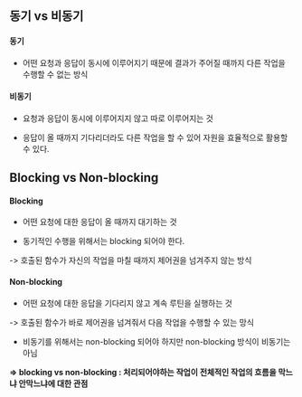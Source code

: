 ## 동기 vs 비동기
#### 동기
- 어떤 요청과 응답이 동시에 이루어지기 때문에 결과가 주어질 때까지 다른 작업을 수행할 수 없는 방식

####  비동기 
- 요청과 응답이 동시에 이루어지지 않고 따로 이루어지는 것

- 응답이 올 때까지 기다리더라도 다른 작업을 할 수 있어 자원을 효율적으로 활용할 수 있다.

## Blocking vs Non-blocking

#### Blocking

- 어떤 요청에 대한 응답이 올 때까지 대기하는 것

- 동기적인 수행을 위해서는 blocking 되어야 한다.

-> 호출된 함수가 자신의 작업을 마칠 때까지 제어권을 넘겨주지 않는 방식


#### Non-blocking

- 어떤 요청에 대한 응답을 기다리지 않고 계속 루틴을 실행하는 것

-> 호출된 함수가 바로 제어권을 넘겨줘서 다음 작업을 수행할 수 있는 망식

- 비동기를 위해서는 non-blocking 되어야 하지만 non-blocking 방식이 비동기는 아님

**=> blocking vs non-blocking : 처리되어야하는 작업이 전체적인 작업의 흐름을 막느냐 안막느냐에 대한 관점**



